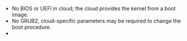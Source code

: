 * No BIOS or UEFI in cloud; the cloud provides the kernel from a boot image.
* No GRUB2, cloud-specific parameters may be required to change the boot procedure.
* 